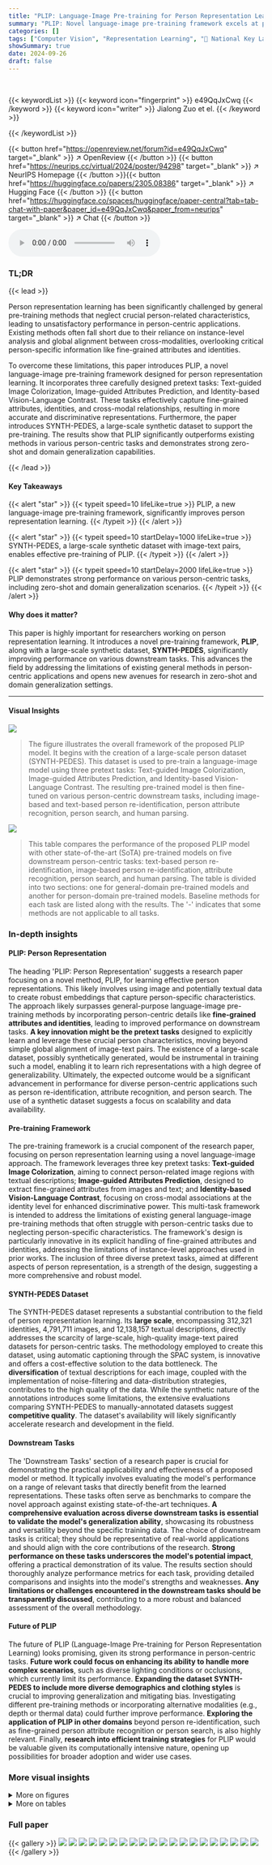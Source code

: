 ```yaml
---
title: "PLIP: Language-Image Pre-training for Person Representation Learning"
summary: "PLIP: Novel language-image pre-training framework excels at person representation learning, surpassing existing methods on various downstream tasks thanks to its three pretext tasks and large-scale SY..."
categories: []
tags: ["Computer Vision", "Representation Learning", "🏢 National Key Laboratory of Multispectral Information Intelligent Processing Technology, School of Artificial Intelligence and Automation, Huazhong University of Science and Technology",]
showSummary: true
date: 2024-09-26
draft: false
---
```


<br>

{{< keywordList >}}
{{< keyword icon="fingerprint" >}} e49QqJxCwq {{< /keyword >}}
{{< keyword icon="writer" >}} Jialong Zuo et el. {{< /keyword >}}
 
{{< /keywordList >}}

{{< button href="https://openreview.net/forum?id=e49QqJxCwq" target="_blank" >}}
↗ OpenReview
{{< /button >}}
{{< button href="https://neurips.cc/virtual/2024/poster/94298" target="_blank" >}}
↗ NeurIPS Homepage
{{< /button >}}{{< button href="https://huggingface.co/papers/2305.08386" target="_blank" >}}
↗ Hugging Face
{{< /button >}}
{{< button href="https://huggingface.co/spaces/huggingface/paper-central?tab=tab-chat-with-paper&paper_id=e49QqJxCwq&paper_from=neurips" target="_blank" >}}
↗ Chat
{{< /button >}}



<audio controls>
    <source src="https://ai-paper-reviewer.com/e49QqJxCwq/podcast.wav" type="audio/wav">
    Your browser does not support the audio element.
</audio>


### TL;DR


{{< lead >}}

Person representation learning has been significantly challenged by general pre-training methods that neglect crucial person-related characteristics, leading to unsatisfactory performance in person-centric applications. Existing methods often fall short due to their reliance on instance-level analysis and global alignment between cross-modalities, overlooking critical person-specific information like fine-grained attributes and identities.

To overcome these limitations, this paper introduces PLIP, a novel language-image pre-training framework designed for person representation learning.  It incorporates three carefully designed pretext tasks: Text-guided Image Colorization, Image-guided Attributes Prediction, and Identity-based Vision-Language Contrast.  These tasks effectively capture fine-grained attributes, identities, and cross-modal relationships, resulting in more accurate and discriminative representations.  Furthermore, the paper introduces SYNTH-PEDES, a large-scale synthetic dataset to support the pre-training.  The results show that PLIP significantly outperforms existing methods in various person-centric tasks and demonstrates strong zero-shot and domain generalization capabilities.

{{< /lead >}}


#### Key Takeaways

{{< alert "star" >}}
{{< typeit speed=10 lifeLike=true >}} PLIP, a new language-image pre-training framework, significantly improves person representation learning. {{< /typeit >}}
{{< /alert >}}

{{< alert "star" >}}
{{< typeit speed=10 startDelay=1000 lifeLike=true >}} SYNTH-PEDES, a large-scale synthetic dataset with image-text pairs, enables effective pre-training of PLIP. {{< /typeit >}}
{{< /alert >}}

{{< alert "star" >}}
{{< typeit speed=10 startDelay=2000 lifeLike=true >}} PLIP demonstrates strong performance on various person-centric tasks, including zero-shot and domain generalization scenarios. {{< /typeit >}}
{{< /alert >}}

#### Why does it matter?
This paper is highly important for researchers working on person representation learning.  It introduces a novel pre-training framework, **PLIP**, along with a large-scale synthetic dataset, **SYNTH-PEDES**, significantly improving performance on various downstream tasks.  This advances the field by addressing the limitations of existing general methods in person-centric applications and opens new avenues for research in zero-shot and domain generalization settings.

------
#### Visual Insights



![](https://ai-paper-reviewer.com/e49QqJxCwq/figures_1_1.jpg)

> The figure illustrates the overall framework of the proposed PLIP model.  It begins with the creation of a large-scale person dataset (SYNTH-PEDES). This dataset is used to pre-train a language-image model using three pretext tasks: Text-guided Image Colorization, Image-guided Attributes Prediction, and Identity-based Vision-Language Contrast.  The resulting pre-trained model is then fine-tuned on various person-centric downstream tasks, including image-based and text-based person re-identification, person attribute recognition, person search, and human parsing.





![](https://ai-paper-reviewer.com/e49QqJxCwq/tables_6_1.jpg)

> This table compares the performance of the proposed PLIP model with other state-of-the-art (SoTA) pre-trained models on five downstream person-centric tasks: text-based person re-identification, image-based person re-identification, attribute recognition, person search, and human parsing.  The table is divided into two sections: one for general-domain pre-trained models and another for person-domain pre-trained models.  Baseline methods for each task are listed along with the results.  The '-' indicates that some methods are not applicable to all tasks.





### In-depth insights


#### PLIP: Person Representation
The heading 'PLIP: Person Representation' suggests a research paper focusing on a novel method, PLIP, for learning effective person representations.  This likely involves using image and potentially textual data to create robust embeddings that capture person-specific characteristics. The approach likely surpasses general-purpose language-image pre-training methods by incorporating person-centric details like **fine-grained attributes and identities**, leading to improved performance on downstream tasks.  **A key innovation might be the pretext tasks** designed to explicitly learn and leverage these crucial person characteristics, moving beyond simple global alignment of image-text pairs.  The existence of a large-scale dataset, possibly synthetically generated, would be instrumental in training such a model, enabling it to learn rich representations with a high degree of generalizability. Ultimately, the expected outcome would be a significant advancement in performance for diverse person-centric applications such as person re-identification, attribute recognition, and person search. The use of a synthetic dataset suggests a focus on scalability and data availability.

#### Pre-training Framework
The pre-training framework is a crucial component of the research paper, focusing on person representation learning using a novel language-image approach.  The framework leverages three key pretext tasks: **Text-guided Image Colorization**, aiming to connect person-related image regions with textual descriptions; **Image-guided Attributes Prediction**, designed to extract fine-grained attributes from images and text; and **Identity-based Vision-Language Contrast**, focusing on cross-modal associations at the identity level for enhanced discriminative power.  This multi-task framework is intended to address the limitations of existing general language-image pre-training methods that often struggle with person-centric tasks due to neglecting person-specific characteristics. The framework's design is particularly innovative in its explicit handling of fine-grained attributes and identities, addressing the limitations of instance-level approaches used in prior works. The inclusion of three diverse pretext tasks, aimed at different aspects of person representation, is a strength of the design, suggesting a more comprehensive and robust model.

#### SYNTH-PEDES Dataset
The SYNTH-PEDES dataset represents a substantial contribution to the field of person representation learning.  Its **large scale**, encompassing 312,321 identities, 4,791,711 images, and 12,138,157 textual descriptions, directly addresses the scarcity of large-scale, high-quality image-text paired datasets for person-centric tasks.  The methodology employed to create this dataset, using automatic captioning through the SPAC system, is innovative and offers a cost-effective solution to the data bottleneck.  The **diversification** of textual descriptions for each image, coupled with the implementation of noise-filtering and data-distribution strategies, contributes to the high quality of the data.  While the synthetic nature of the annotations introduces some limitations, the extensive evaluations comparing SYNTH-PEDES to manually-annotated datasets suggest **competitive quality**. The dataset's availability will likely significantly accelerate research and development in the field.

#### Downstream Tasks
The 'Downstream Tasks' section of a research paper is crucial for demonstrating the practical applicability and effectiveness of a proposed model or method.  It typically involves evaluating the model's performance on a range of relevant tasks that directly benefit from the learned representations.  These tasks often serve as benchmarks to compare the novel approach against existing state-of-the-art techniques.  **A comprehensive evaluation across diverse downstream tasks is essential to validate the model's generalization ability**, showcasing its robustness and versatility beyond the specific training data. The choice of downstream tasks is critical; they should be representative of real-world applications and should align with the core contributions of the research.  **Strong performance on these tasks underscores the model's potential impact**, offering a practical demonstration of its value. The results section should thoroughly analyze performance metrics for each task, providing detailed comparisons and insights into the model's strengths and weaknesses.  **Any limitations or challenges encountered in the downstream tasks should be transparently discussed**, contributing to a more robust and balanced assessment of the overall methodology.

#### Future of PLIP
The future of PLIP (Language-Image Pre-training for Person Representation Learning) looks promising, given its strong performance in person-centric tasks.  **Future work could focus on enhancing its ability to handle more complex scenarios**, such as diverse lighting conditions or occlusions, which currently limit its performance.  **Expanding the dataset SYNTH-PEDES to include more diverse demographics and clothing styles** is crucial to improving generalization and mitigating bias.  Investigating different pre-training methods or incorporating alternative modalities (e.g., depth or thermal data) could further improve performance.  **Exploring the application of PLIP in other domains** beyond person re-identification, such as fine-grained person attribute recognition or person search, is also highly relevant.  Finally, **research into efficient training strategies** for PLIP would be valuable given its computationally intensive nature, opening up possibilities for broader adoption and wider use cases.


### More visual insights

<details>
<summary>More on figures
</summary>


![](https://ai-paper-reviewer.com/e49QqJxCwq/figures_3_1.jpg)

> This figure illustrates the PLIP framework, which incorporates three pretext tasks: text-guided image colorization (TIC), image-guided attributes prediction (IAP), and identity-based vision-language contrast (IVLC).  The framework uses a dual-branch encoder structure (visual and textual encoders) to learn generic person representations.  TIC aims to restore color to a grayscale person image using textual descriptions, helping the model learn relationships between image regions and textual phrases. IAP predicts masked attribute phrases in a description using color images, enabling understanding of key areas and semantic concepts.  IVLC associates representations at the identity level, rather than the instance level, which is crucial for distinguishing different people. The whole process uses a combined loss to train the model, explicitly learning fine-grained and meaningful cross-modal associations.


![](https://ai-paper-reviewer.com/e49QqJxCwq/figures_5_1.jpg)

> This figure shows three sets of examples from the SYNTH-PEDES dataset. Each set contains three images of the same person with three different captions describing the person's attributes and attire.  The captions demonstrate the variety and detail of the automatically generated descriptions in SYNTH-PEDES.


![](https://ai-paper-reviewer.com/e49QqJxCwq/figures_8_1.jpg)

> This figure illustrates the overall architecture of the PLIP framework. It shows three main pretext tasks: Text-guided Image Colorization (TIC), Image-guided Attributes Prediction (IAP), and Identity-based Vision-Language Contrast (IVLC).  The visual and textual encoders are shown, along with the specific processing steps for each task.  TIC aims to restore color to a grayscale image guided by text. IAP predicts masked attribute phrases in a textual description using the corresponding image. IVLC links visual and textual representations at the identity level, rather than instance level. The figure demonstrates the dual-branch encoder structure and how the three tasks work together to learn generic and discriminative person representations.


![](https://ai-paper-reviewer.com/e49QqJxCwq/figures_17_1.jpg)

> This figure shows the results of a text-guided image colorization task.  Multiple rows display the same grayscale person image, but each column represents a different colorization result based on changing a single color word in the corresponding textual description. This demonstrates how the model interprets and applies color information from the text to different image regions.


![](https://ai-paper-reviewer.com/e49QqJxCwq/figures_18_1.jpg)

> This figure illustrates the overall framework of the proposed PLIP model.  The framework begins with constructing a large-scale dataset of image-text pairs. This dataset is then used to pre-train a language-image model using three different pretext tasks: Text-guided Image Colorization, Image-guided Attributes Prediction, and Identity-based Vision-Language Contrast. Finally, the pre-trained model is transferred to various downstream person-centric tasks such as image-based and text-based re-identification, attribute recognition, person search, and human parsing.


![](https://ai-paper-reviewer.com/e49QqJxCwq/figures_19_1.jpg)

> This figure illustrates the overall framework of the proposed PLIP model. It consists of three stages: 1) a large-scale dataset construction stage, where a large-scale person dataset with image-text pairs is created; 2) a language-image pre-training stage, where the language-image model is pre-trained using three pretext tasks; and 3) a downstream task transfer stage, where the pre-trained model is transferred to several person-centric downstream tasks for evaluation. The three pretext tasks are: Text-guided Image Colorization, Image-guided Attributes Prediction, and Identity-based Vision-Language Contrast.


![](https://ai-paper-reviewer.com/e49QqJxCwq/figures_25_1.jpg)

> This figure shows the overall architecture of the PLIP framework, which incorporates three pretext tasks: text-guided image colorization (TIC), image-guided attributes prediction (IAP), and identity-based vision-language contrast (IVLC).  The visual and textual encoders process the input image and text respectively.  The three pretext tasks work together to learn fine-grained and meaningful cross-modal associations for person representation learning.  Each task's processing steps are shown within the framework diagram.


![](https://ai-paper-reviewer.com/e49QqJxCwq/figures_25_2.jpg)

> This figure illustrates the PLIP framework, a novel language-image pre-training framework for person representation learning.  It shows the three pretext tasks used: Text-guided Image Colorization (TIC), Image-guided Attributes Prediction (IAP), and Identity-based Vision-Language Contrast (IVLC). The framework uses a dual-branch encoder structure (visual and textual encoders) to learn generic person representations by jointly training on these three pretext tasks. The figure also highlights the process of feature extraction, fusion, and prediction for each task.


![](https://ai-paper-reviewer.com/e49QqJxCwq/figures_26_1.jpg)

> This figure illustrates the PLIP framework, showing the three pretext tasks used for pre-training: Text-guided Image Colorization (TIC), Image-guided Attributes Prediction (IAP), and Identity-based Vision-Language Contrast (IVLC).  It shows the dual-branch encoder structure (visual and textual) and how the three tasks are integrated.  The figure highlights the flow of information through the encoders and the fusion of visual and textual features for each task.  The overall architecture is designed to learn fine-grained and meaningful cross-modal associations for person representation learning.


![](https://ai-paper-reviewer.com/e49QqJxCwq/figures_26_2.jpg)

> The figure provides a visual representation of the PLIP framework, highlighting its three main pretext tasks: text-guided image colorization (TIC), image-guided attribute prediction (IAP), and identity-based vision-language contrast (IVLC).  It shows the dual-branch encoder structure of the model, how each pretext task works, and the flow of information between the visual and textual encoders.  TIC focuses on restoring color information to grayscale images using textual descriptions. IAP focuses on predicting masked attribute words in the description based on the image. IVLC focuses on contrasting representations at the identity level instead of the instance level. The figure illustrates the overall architecture and the interconnections of the three pretext tasks.


![](https://ai-paper-reviewer.com/e49QqJxCwq/figures_27_1.jpg)

> The figure illustrates the PLIP framework, which incorporates three pretext tasks: text-guided image colorization (TIC), image-guided attributes prediction (IAP), and identity-based vision-language contrast (IVLC).  TIC aims to restore color information in a grayscale image guided by text. IAP predicts masked attribute phrases in text descriptions given the corresponding image.  IVLC aligns visual and textual representations at the identity level to learn more meaningful cross-modal associations. The framework consists of dual-branch encoders (visual and textual) and three pretext task modules.  The output of the encoders, representing visual and textual features, is fused for cross-modal learning and downstream tasks.


</details>




<details>
<summary>More on tables
</summary>


![](https://ai-paper-reviewer.com/e49QqJxCwq/tables_6_2.jpg)
> This table presents the results of transfer learning experiments for text-based person re-identification using different settings (zero-shot, linear probing, and fine-tuning).  The table compares the performance of the proposed model (PLIP) against state-of-the-art methods (VITAA, SSAN, LapsCore, TIPCB, LGUR) on two benchmark datasets (CUHK-PEDES and ICFG-PEDES). The performance metrics used are Recall@1, Recall@5, and Recall@10.

![](https://ai-paper-reviewer.com/e49QqJxCwq/tables_6_3.jpg)
> This table presents the results of a domain generalization experiment in text-based person re-identification.  Two datasets, CUHK-PEDES (C) and ICFG-PEDES (I), were used. The experiment evaluates the performance of different models when transferring knowledge from one dataset to the other.  The results show the Rank-1, Rank-5, and Rank-10 accuracy rates for each model in both cross-domain settings (C→I and I→C). The table highlights the performance of the proposed PLIP model compared to several existing state-of-the-art models.

![](https://ai-paper-reviewer.com/e49QqJxCwq/tables_7_1.jpg)
> This table compares the performance of the proposed PLIP model against other state-of-the-art (SoTA) pre-trained models on five downstream person-centric tasks: image-based Re-ID, text-based Re-ID, attribute recognition, person search, and human parsing.  The table is divided into two sections: the first showing general-domain pre-trained models and the second showing person-domain pre-trained models. Baseline methods for each task are also included, providing context for comparing the performance improvements achieved by using different pre-trained models.  Note that some models' results are marked with a '-' due to incompatibility with certain downstream methods.

![](https://ai-paper-reviewer.com/e49QqJxCwq/tables_7_2.jpg)
> This table compares the performance of the proposed PLIP model against other state-of-the-art (SOTA) methods on the task of text-based person re-identification.  It evaluates the models on two datasets: CUHK-PEDES and ICFG-PEDES. The table shows the results for various performance metrics including rank-1, rank-5, and rank-10 accuracy.  The results highlight the superior performance of PLIP compared to existing methods.

![](https://ai-paper-reviewer.com/e49QqJxCwq/tables_7_3.jpg)
> This table compares the performance of the proposed PLIP model against other state-of-the-art (SoTA) methods on two widely used datasets for image-based person re-identification: Market1501 and DukeMTMC.  The results showcase the improvements achieved by PLIP on both datasets.  Note that results from post-processing techniques (like re-ranking) are excluded to maintain a fair comparison.

![](https://ai-paper-reviewer.com/e49QqJxCwq/tables_7_4.jpg)
> This table compares the performance of the proposed PLIP model against other state-of-the-art (SoTA) methods on two benchmark datasets for image-based person re-identification: Market1501 and DukeMTMC.  The table shows the mAP (mean Average Precision) and Rank-1 accuracy for each method, broken down by backbone architecture (e.g., ResNet50, ViT-B, Swin-B) and pre-training method (IMG, LUP, LUP-NL, SYNTH). The results demonstrate that PLIP, particularly with Swin-B backbone and SYNTH pre-training, significantly outperforms SoTA methods.

![](https://ai-paper-reviewer.com/e49QqJxCwq/tables_8_1.jpg)
> This table compares the performance of the proposed PLIP model with other state-of-the-art (SoTA) methods on text-based person re-identification.  The comparison includes both methods that rely on multi-modal pre-trained models and methods that do not.  The results are presented for different metrics (R@1, R@5, R@10) on multiple datasets (CUHK-PEDES and ICFG-PEDES). The table highlights that PLIP consistently outperforms other methods, especially those not using multi-modal pre-trained models.

![](https://ai-paper-reviewer.com/e49QqJxCwq/tables_8_2.jpg)
> This table compares the performance of the proposed PLIP model against other state-of-the-art (SoTA) methods on two person search benchmark datasets: CUHK-SYSU and PRW.  The results are shown for two metrics: mean Average Precision (mAP) and Rank@1.  PLIP consistently outperforms prior SoTA methods, demonstrating its effectiveness for person search tasks.

![](https://ai-paper-reviewer.com/e49QqJxCwq/tables_8_3.jpg)
> This ablation study investigates the individual and combined effects of the three pretext tasks (IVLC, TIC, and IAP) on the performance of the PLIP model.  It shows the zero-shot performance (R@1, R@5, R@10) on the CUHK-PEDES and Market1501 datasets for different combinations of the pretext tasks, demonstrating their individual and combined contributions to the overall model performance.

![](https://ai-paper-reviewer.com/e49QqJxCwq/tables_20_1.jpg)
> This table compares the performance of the proposed PLIP model with other state-of-the-art (SoTA) pre-trained models on five downstream person-centric tasks: image-based Re-ID, text-based Re-ID, attribute recognition, person search, and human parsing.  It's divided into two sections: general-domain pre-trained models and person-domain pre-trained models.  The baseline methods used for each task are also specified.  Some models are not applicable to all tasks due to their hierarchical or non-hierarchical nature, indicated by a '-' in the table.

![](https://ai-paper-reviewer.com/e49QqJxCwq/tables_22_1.jpg)
> This table compares the statistics of several existing person re-identification datasets, including the number of images, identities, descriptions, camera type, label type, labeling method, and crop size.  It highlights that the proposed SYNTH-PEDES dataset is significantly larger than other datasets, containing a much greater number of images, identities, and textual descriptions, while not requiring manual annotation.

![](https://ai-paper-reviewer.com/e49QqJxCwq/tables_23_1.jpg)
> This table compares the performance of the proposed PLIP model with other state-of-the-art (SoTA) pre-trained models on five downstream person-centric tasks: image-based Re-ID, text-based Re-ID, attribute recognition, person search, and human parsing.  The table is divided into two sections: general-domain pre-trained models and person-domain pre-trained models.  For each task, baseline methods are listed, and the performance (e.g., mAP, Rank-1) of each pre-trained model is shown.  Some baselines are not applicable to all models, resulting in '-' entries.

![](https://ai-paper-reviewer.com/e49QqJxCwq/tables_25_1.jpg)
> This table presents the ablation study results on the impact of each pretext task (IVLC, TIC, IAP) in the proposed PLIP framework.  It shows the performance (R@1, R@5, R@10) on two person re-identification benchmarks, CUHK-PEDES and Market1501, under different combinations of the pretext tasks. Row 1 shows results with only IVLC; Row 2 adds TIC; Row 3 adds IAP. Row 4 shows only using TIC and IAP, and Row 5 uses all three pretext tasks. This demonstrates the contribution of each component to the overall performance.

![](https://ai-paper-reviewer.com/e49QqJxCwq/tables_26_1.jpg)
> This table presents the results of a manual evaluation comparing the quality of the SYNTH-PEDES dataset to three other manually annotated datasets (CUHK-PEDES, ICFG-PEDES, RSTPReid) and one synthetic dataset (FineGPR-C).  The evaluation used a five-point scale, assessing aspects like correctness and detail in the textual descriptions of images. SYNTH-PEDES demonstrates comparable quality to the manually annotated datasets, despite its significantly larger size, and outperforms the synthetic dataset.

![](https://ai-paper-reviewer.com/e49QqJxCwq/tables_27_1.jpg)
> This ablation study analyzes the impact of different choices in the training process of the PLIP model.  Specifically, it investigates the effect of different training objectives for the IVLC and TIC pretext tasks, explores the influence of varying prediction difficulty levels (controlled by a function G(x)), and examines the impact of different pooling methods for combining visual and textual features.  The results show the relative importance of each component and help to optimize the model's performance.

![](https://ai-paper-reviewer.com/e49QqJxCwq/tables_28_1.jpg)
> This table presents the results of experiments conducted to find the optimal hyperparameters for the overall objective function used in the PLIP model.  The objective function is a combination of three loss functions (IVLC, TIC, and IAP), and the table shows the performance (R@1, R@5, R@10) on the CUHK-PEDES and Market1501 datasets for various combinations of the hyperparameters λ₁ and λ₂.  The results demonstrate the impact of different weighting schemes on the overall performance of the model, indicating that a particular combination yields the best performance.

![](https://ai-paper-reviewer.com/e49QqJxCwq/tables_28_2.jpg)
> This table compares the performance of the PLIP pre-trained model against other state-of-the-art (SoTA) pre-trained models on five downstream person-centric tasks: image-based re-identification, text-based re-identification, attribute recognition, person search, and human parsing.  The table is divided into two sections: the first compares general-domain pre-trained models, and the second compares person-domain pre-trained models.  Baseline methods for each task are listed, and the performance (metrics vary by task) of each model using different backbones (e.g., ResNet50, ResNet101, etc.) is shown.  Dashes indicate when a model could not be applied to a particular task.

![](https://ai-paper-reviewer.com/e49QqJxCwq/tables_28_3.jpg)
> This table presents the results of domain generalization experiments for text-based person re-identification.  The model's performance is evaluated on two datasets, CUHK-PEDES (C) and ICFG-PEDES (I), with each model tested on both datasets as the target domain, given a source dataset for training. This assesses the model's ability to generalize to unseen domains. The metrics used to evaluate performance are R@1, R@5, and R@10.

![](https://ai-paper-reviewer.com/e49QqJxCwq/tables_29_1.jpg)
> This table compares the performance of different pre-trained models (MoCov2, CLIP, LUP, LUP-NL, and PLIP) when used with two baseline person attribute recognition methods (Rethink and DeepMAR).  It shows the improvement in mean accuracy (mA), accuracy (Acc), recall (Rec), and F1-score for both the PA100k and PETA datasets.  The results demonstrate that the PLIP pre-trained model significantly improves the performance of both baseline methods.

![](https://ai-paper-reviewer.com/e49QqJxCwq/tables_29_2.jpg)
> This table compares the performance of the proposed PLIP model against other state-of-the-art (SoTA) methods on the task of human parsing.  Two datasets are used for evaluation: LIP and PASCAL-Person-Part.  The table shows the mean Intersection over Union (mIoU) metric, a common evaluation metric for semantic segmentation tasks like human parsing.  Different backbone networks are used for the models.  The results demonstrate that PLIP achieves competitive or superior performance compared to SoTA methods.

</details>




### Full paper

{{< gallery >}}
<img src="https://ai-paper-reviewer.com/e49QqJxCwq/1.png" class="grid-w50 md:grid-w33 xl:grid-w25" />
<img src="https://ai-paper-reviewer.com/e49QqJxCwq/2.png" class="grid-w50 md:grid-w33 xl:grid-w25" />
<img src="https://ai-paper-reviewer.com/e49QqJxCwq/3.png" class="grid-w50 md:grid-w33 xl:grid-w25" />
<img src="https://ai-paper-reviewer.com/e49QqJxCwq/4.png" class="grid-w50 md:grid-w33 xl:grid-w25" />
<img src="https://ai-paper-reviewer.com/e49QqJxCwq/5.png" class="grid-w50 md:grid-w33 xl:grid-w25" />
<img src="https://ai-paper-reviewer.com/e49QqJxCwq/6.png" class="grid-w50 md:grid-w33 xl:grid-w25" />
<img src="https://ai-paper-reviewer.com/e49QqJxCwq/7.png" class="grid-w50 md:grid-w33 xl:grid-w25" />
<img src="https://ai-paper-reviewer.com/e49QqJxCwq/8.png" class="grid-w50 md:grid-w33 xl:grid-w25" />
<img src="https://ai-paper-reviewer.com/e49QqJxCwq/9.png" class="grid-w50 md:grid-w33 xl:grid-w25" />
<img src="https://ai-paper-reviewer.com/e49QqJxCwq/10.png" class="grid-w50 md:grid-w33 xl:grid-w25" />
<img src="https://ai-paper-reviewer.com/e49QqJxCwq/11.png" class="grid-w50 md:grid-w33 xl:grid-w25" />
<img src="https://ai-paper-reviewer.com/e49QqJxCwq/12.png" class="grid-w50 md:grid-w33 xl:grid-w25" />
<img src="https://ai-paper-reviewer.com/e49QqJxCwq/13.png" class="grid-w50 md:grid-w33 xl:grid-w25" />
<img src="https://ai-paper-reviewer.com/e49QqJxCwq/14.png" class="grid-w50 md:grid-w33 xl:grid-w25" />
<img src="https://ai-paper-reviewer.com/e49QqJxCwq/15.png" class="grid-w50 md:grid-w33 xl:grid-w25" />
<img src="https://ai-paper-reviewer.com/e49QqJxCwq/16.png" class="grid-w50 md:grid-w33 xl:grid-w25" />
<img src="https://ai-paper-reviewer.com/e49QqJxCwq/17.png" class="grid-w50 md:grid-w33 xl:grid-w25" />
<img src="https://ai-paper-reviewer.com/e49QqJxCwq/18.png" class="grid-w50 md:grid-w33 xl:grid-w25" />
<img src="https://ai-paper-reviewer.com/e49QqJxCwq/19.png" class="grid-w50 md:grid-w33 xl:grid-w25" />
<img src="https://ai-paper-reviewer.com/e49QqJxCwq/20.png" class="grid-w50 md:grid-w33 xl:grid-w25" />
{{< /gallery >}}
